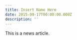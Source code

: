 ```yaml
---
title: Insert Name Here
date: 2015-09-17T00:00:00.000Z
description: ''
---
```


This is a news article.